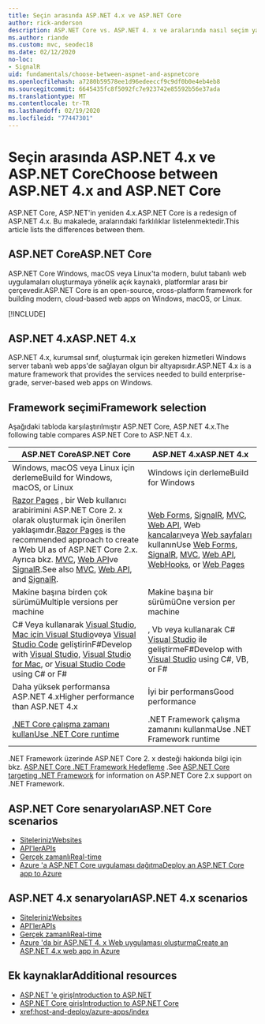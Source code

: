```yaml
---
title: Seçin arasında ASP.NET 4.x ve ASP.NET Core
author: rick-anderson
description: ASP.NET Core vs. ASP.NET 4. x ve aralarında nasıl seçim yapılacağını açıklar.
ms.author: riande
ms.custom: mvc, seodec18
ms.date: 02/12/2020
no-loc:
- SignalR
uid: fundamentals/choose-between-aspnet-and-aspnetcore
ms.openlocfilehash: a7280b59578ee1d96edeeccf9c9df0b0e4eb4eb8
ms.sourcegitcommit: 6645435fc8f5092fc7e923742e85592b56e37ada
ms.translationtype: MT
ms.contentlocale: tr-TR
ms.lasthandoff: 02/19/2020
ms.locfileid: "77447301"
---
```

# <a name="choose-between-aspnet-4x-and-aspnet-core"></a><span data-ttu-id="1698a-103">Seçin arasında ASP.NET 4.x ve ASP.NET Core</span><span class="sxs-lookup"><span data-stu-id="1698a-103">Choose between ASP.NET 4.x and ASP.NET Core</span></span>

<span data-ttu-id="1698a-104">ASP.NET Core, ASP.NET'in yeniden 4.x.</span><span class="sxs-lookup"><span data-stu-id="1698a-104">ASP.NET Core is a redesign of ASP.NET 4.x.</span></span> <span data-ttu-id="1698a-105">Bu makalede, aralarındaki farklılıklar listelenmektedir.</span><span class="sxs-lookup"><span data-stu-id="1698a-105">This article lists the differences between them.</span></span>

## <a name="aspnet-core"></a><span data-ttu-id="1698a-106">ASP.NET Core</span><span class="sxs-lookup"><span data-stu-id="1698a-106">ASP.NET Core</span></span>

<span data-ttu-id="1698a-107">ASP.NET Core Windows, macOS veya Linux'ta modern, bulut tabanlı web uygulamaları oluşturmaya yönelik açık kaynaklı, platformlar arası bir çerçevedir.</span><span class="sxs-lookup"><span data-stu-id="1698a-107">ASP.NET Core is an open-source, cross-platform framework for building modern, cloud-based web apps on Windows, macOS, or Linux.</span></span>

[!INCLUDE[](~/includes/benefits.md)]

## <a name="aspnet-4x"></a><span data-ttu-id="1698a-108">ASP.NET 4.x</span><span class="sxs-lookup"><span data-stu-id="1698a-108">ASP.NET 4.x</span></span>

<span data-ttu-id="1698a-109">ASP.NET 4.x, kurumsal sınıf, oluşturmak için gereken hizmetleri Windows server tabanlı web apps'de sağlayan olgun bir altyapısıdır.</span><span class="sxs-lookup"><span data-stu-id="1698a-109">ASP.NET 4.x is a mature framework that provides the services needed to build enterprise-grade, server-based web apps on Windows.</span></span>

## <a name="framework-selection"></a><span data-ttu-id="1698a-110">Framework seçimi</span><span class="sxs-lookup"><span data-stu-id="1698a-110">Framework selection</span></span>

<span data-ttu-id="1698a-111">Aşağıdaki tabloda karşılaştırılmıştır ASP.NET Core, ASP.NET 4.x.</span><span class="sxs-lookup"><span data-stu-id="1698a-111">The following table compares ASP.NET Core to ASP.NET 4.x.</span></span>

| <span data-ttu-id="1698a-112">ASP.NET Core</span><span class="sxs-lookup"><span data-stu-id="1698a-112">ASP.NET Core</span></span> | <span data-ttu-id="1698a-113">ASP.NET 4.x</span><span class="sxs-lookup"><span data-stu-id="1698a-113">ASP.NET 4.x</span></span> |
|---|---|
|<span data-ttu-id="1698a-114">Windows, macOS veya Linux için derleme</span><span class="sxs-lookup"><span data-stu-id="1698a-114">Build for Windows, macOS, or Linux</span></span>|<span data-ttu-id="1698a-115">Windows için derleme</span><span class="sxs-lookup"><span data-stu-id="1698a-115">Build for Windows</span></span>|
|<span data-ttu-id="1698a-116">[Razor Pages](xref:razor-pages/index) , bir Web kullanıcı arabirimini ASP.NET Core 2. x olarak oluşturmak için önerilen yaklaşımdır.</span><span class="sxs-lookup"><span data-stu-id="1698a-116">[Razor Pages](xref:razor-pages/index) is the recommended approach to create a Web UI as of ASP.NET Core 2.x.</span></span> <span data-ttu-id="1698a-117">Ayrıca bkz. [MVC](xref:mvc/overview), [Web API](xref:tutorials/first-web-api)ve [SignalR](xref:signalr/introduction).</span><span class="sxs-lookup"><span data-stu-id="1698a-117">See also [MVC](xref:mvc/overview), [Web API](xref:tutorials/first-web-api), and [SignalR](xref:signalr/introduction).</span></span>|<span data-ttu-id="1698a-118">[Web Forms](/aspnet/web-forms), [SignalR](/aspnet/signalr), [MVC](/aspnet/mvc), [Web API](/aspnet/web-api/), Web [kancaları](/aspnet/webhooks/)veya [Web sayfaları](/aspnet/web-pages) kullanın</span><span class="sxs-lookup"><span data-stu-id="1698a-118">Use [Web Forms](/aspnet/web-forms), [SignalR](/aspnet/signalr), [MVC](/aspnet/mvc), [Web API](/aspnet/web-api/), [WebHooks](/aspnet/webhooks/), or [Web Pages](/aspnet/web-pages)</span></span>|
|<span data-ttu-id="1698a-119">Makine başına birden çok sürümü</span><span class="sxs-lookup"><span data-stu-id="1698a-119">Multiple versions per machine</span></span>|<span data-ttu-id="1698a-120">Makine başına bir sürümü</span><span class="sxs-lookup"><span data-stu-id="1698a-120">One version per machine</span></span>|
|<span data-ttu-id="1698a-121">C# Veya kullanarak [Visual Studio](https://visualstudio.microsoft.com/vs/), [Mac için Visual Studio](https://visualstudio.microsoft.com/vs/mac/)veya [Visual Studio Code](https://code.visualstudio.com/) geliştirinF#</span><span class="sxs-lookup"><span data-stu-id="1698a-121">Develop with [Visual Studio](https://visualstudio.microsoft.com/vs/), [Visual Studio for Mac](https://visualstudio.microsoft.com/vs/mac/), or [Visual Studio Code](https://code.visualstudio.com/) using C# or F#</span></span>|<span data-ttu-id="1698a-122">, Vb veya kullanarak C# [Visual Studio](https://visualstudio.microsoft.com/vs/) ile geliştirmeF#</span><span class="sxs-lookup"><span data-stu-id="1698a-122">Develop with [Visual Studio](https://visualstudio.microsoft.com/vs/) using C#, VB, or F#</span></span>|
|<span data-ttu-id="1698a-123">Daha yüksek performansa ASP.NET 4.x</span><span class="sxs-lookup"><span data-stu-id="1698a-123">Higher performance than ASP.NET 4.x</span></span>|<span data-ttu-id="1698a-124">İyi bir performans</span><span class="sxs-lookup"><span data-stu-id="1698a-124">Good performance</span></span>|
|[<span data-ttu-id="1698a-125">.NET Core çalışma zamanı kullan</span><span class="sxs-lookup"><span data-stu-id="1698a-125">Use .NET Core runtime</span></span>](/dotnet/standard/choosing-core-framework-server)|<span data-ttu-id="1698a-126">.NET Framework çalışma zamanını kullanma</span><span class="sxs-lookup"><span data-stu-id="1698a-126">Use .NET Framework runtime</span></span>|

<span data-ttu-id="1698a-127">.NET Framework üzerinde ASP.NET Core 2. x desteği hakkında bilgi için bkz. [ASP.NET Core .NET Framework Hedefleme](xref:index#target-framework) .</span><span class="sxs-lookup"><span data-stu-id="1698a-127">See [ASP.NET Core targeting .NET Framework](xref:index#target-framework) for information on ASP.NET Core 2.x support on .NET Framework.</span></span>

## <a name="aspnet-core-scenarios"></a><span data-ttu-id="1698a-128">ASP.NET Core senaryoları</span><span class="sxs-lookup"><span data-stu-id="1698a-128">ASP.NET Core scenarios</span></span>

* [<span data-ttu-id="1698a-129">Siteleriniz</span><span class="sxs-lookup"><span data-stu-id="1698a-129">Websites</span></span>](xref:tutorials/first-mvc-app/index)
* [<span data-ttu-id="1698a-130">API'ler</span><span class="sxs-lookup"><span data-stu-id="1698a-130">APIs</span></span>](xref:tutorials/first-web-api)
* [<span data-ttu-id="1698a-131">Gerçek zamanlı</span><span class="sxs-lookup"><span data-stu-id="1698a-131">Real-time</span></span>](xref:signalr/introduction)
* [<span data-ttu-id="1698a-132">Azure 'a ASP.NET Core uygulaması dağıtma</span><span class="sxs-lookup"><span data-stu-id="1698a-132">Deploy an ASP.NET Core app to Azure</span></span>](/azure/app-service/app-service-web-get-started-dotnet)

## <a name="aspnet-4x-scenarios"></a><span data-ttu-id="1698a-133">ASP.NET 4.x senaryoları</span><span class="sxs-lookup"><span data-stu-id="1698a-133">ASP.NET 4.x scenarios</span></span>

* [<span data-ttu-id="1698a-134">Siteleriniz</span><span class="sxs-lookup"><span data-stu-id="1698a-134">Websites</span></span>](/aspnet/mvc)
* [<span data-ttu-id="1698a-135">API'ler</span><span class="sxs-lookup"><span data-stu-id="1698a-135">APIs</span></span>](/aspnet/web-api)
* [<span data-ttu-id="1698a-136">Gerçek zamanlı</span><span class="sxs-lookup"><span data-stu-id="1698a-136">Real-time</span></span>](/aspnet/signalr)
* [<span data-ttu-id="1698a-137">Azure 'da bir ASP.NET 4. x Web uygulaması oluşturma</span><span class="sxs-lookup"><span data-stu-id="1698a-137">Create an ASP.NET 4.x web app in Azure</span></span>](/azure/app-service/app-service-web-get-started-dotnet-framework)

## <a name="additional-resources"></a><span data-ttu-id="1698a-138">Ek kaynaklar</span><span class="sxs-lookup"><span data-stu-id="1698a-138">Additional resources</span></span>

* [<span data-ttu-id="1698a-139">ASP.NET 'e giriş</span><span class="sxs-lookup"><span data-stu-id="1698a-139">Introduction to ASP.NET</span></span>](/aspnet/overview)
* [<span data-ttu-id="1698a-140">ASP.NET Core giriş</span><span class="sxs-lookup"><span data-stu-id="1698a-140">Introduction to ASP.NET Core</span></span>](xref:index)
* <xref:host-and-deploy/azure-apps/index>
